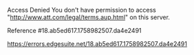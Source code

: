 Access Denied
You don't have permission to access "http://www.att.com/legal/terms.aup.html" on this server.

Reference #18.ab5ed617.1758982507.da4e2491

https://errors.edgesuite.net/18.ab5ed617.1758982507.da4e2491